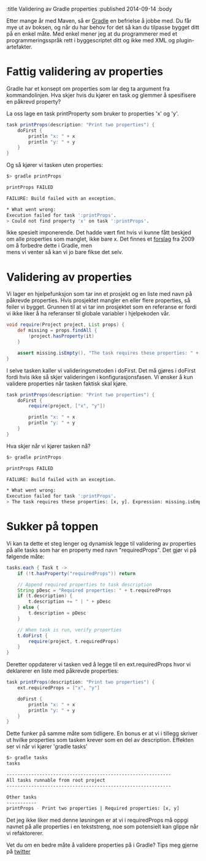 :title Validering av Gradle properties
:published 2014-09-14
:body

Etter mange år med Maven, så er [Gradle](http://www.gradle.org) en befrielse å jobbe med. Du får 
mye ut av boksen, og når du har behov for det så kan du tilpasse bygget ditt på en enkel måte. Med enkel mener jeg
at du programmerer med et programmeringsspråk rett i byggescriptet ditt og ikke med XML og plugin-artefakter. 

Fattig validering av properties
===============================
Gradle har et konsept om properties som lar deg ta argument fra kommandolinjen. Hva skjer hvis du kjører en task 
og glemmer å spesifisere en påkrevd property?  

La oss lage en task printProperty som bruker to properties 'x' og 'y'.

```groovy
task printProps(description: "Print two properties") {
    doFirst {
        println "x: " + x
        println "y: " + y
    }
}
```

Og så kjører vi tasken uten properties:

```bash
$> gradle printProps

printProps FAILED

FAILURE: Build failed with an exception.

* What went wrong:
Execution failed for task ':printProps'.
> Could not find property 'x' on task ':printProps'.   
```

Ikke spesielt imponerende. Det hadde vært fint hvis vi kunne fått beskjed om alle properties som manglet, ikke bare x.
Det finnes et [forslag](https://issues.gradle.org/browse/GRADLE-478) fra 2009 om å forbedre dette i Gradle, men  
mens vi venter så kan vi jo bare fikse det selv.


Validering av properties
========================
Vi lager en hjelpefunksjon som tar inn et prosjekt og en liste med navn på påkrevde properties. Hvis prosjektet
mangler en eller flere properties, så feiler vi bygget. Grunnen til at vi tar inn prosjektet som en referanse
er fordi vi ikke liker å ha referanser til globale variabler i hjelpekoden vår.

```groovy
void require(Project project, List props) {
    def missing = props.findAll {
        !project.hasProperty(it)
    }

    assert missing.isEmpty(), "The task requires these properties: " + props
}
```

I selve tasken kaller vi valideringsmetoden i doFirst. Det må gjøres i doFirst fordi
hvis ikke så skjer valideringen i konfigurasjonsfasen. Vi ønsker å kun validere properties når tasken faktisk skal 
kjøre.

```groovy
task printProps(description: "Print two properties") {
    doFirst {
        require(project, ["x", "y"])

        println "x: " + x
        println "y: " + y
    }
}
```

Hva skjer når vi kjører tasken nå?

```bash
$> gradle printProps

printProps FAILED

FAILURE: Build failed with an exception.

* What went wrong:
Execution failed for task ':printProps'.
> The task requires these properties: [x, y]. Expression: missing.isEmpty()
```


Sukker på toppen
================
Vi kan ta dette et steg lenger og dynamisk legge til validering av properties på alle tasks som har en property
med navn "requiredProps". Det gjør vi på følgende måte:


```groovy
tasks.each { Task t ->
    if (!t.hasProperty("requiredProps")) return

    // Append required properties to task description
    String pDesc = "Required properties: " + t.requiredProps
    if (t.description) {
        t.description += " | " + pDesc
    } else {
        t.description = pDesc
    }

    // When task is run, verify properties
    t.doFirst {
        require(project, t.requiredProps)
    }
}
```

Deretter oppdaterer vi tasken ved å legge til en ext.requiredProps hvor vi deklarerer en liste med påkrevde
properties:

```groovy
task printProps(description: "Print two properties") {
    ext.requiredProps = ["x", "y"]

    doFirst {
        println "x: " + x
        println "y: " + y
    }
}
```

Dette funker på samme måte som tidligere. En bonus er at vi i tillegg skriver ut hvilke properties som tasken
krever som en del av description. Effekten ser vi når vi kjører 'gradle tasks'


```bash
$> gradle tasks
tasks

------------------------------------------------------------
All tasks runnable from root project
------------------------------------------------------------

Other tasks
-----------
printProps - Print two properties | Required properties: [x, y]
```

Det jeg ikke liker med denne løsningen er at vi i requiredProps må oppgi navnet på alle properties i en tekststreng,
noe som potensielt kan glippe når vi refaktorerer.

Vet du om en bedre måte å validere properties på i Gradle? Tips meg gjerne på [twitter](http://twitter.com/odinodin)